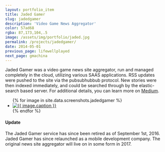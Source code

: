 ```yaml
---
layout: portfolio_item
title: Jaded Gamer
slug: jadedgamer
description: 'Video Game News Aggregator'
color: 57ad68
rgba: 87,173,104,.5
image: /assets/img/portfolio/jaded.jpg
permalink: /projects/jadedgamer/
date: 2014-05-01
previous_page: lifewellplayed
next_page: gmachina
---
```


Jaded Gamer was a video game news site aggregator, run and managed completely in the cloud, utilizing various SAAS applications. RSS updates were pushed to the site via the pubsubhubbub protocol. New stories were then indexed immediately, and could be searched through by the elastic-search based server. For additional details, you can learn more on [Medium](https://medium.com/@underlost/building-jaded-gamer-e08c6532b56d#.ew1sszjq9).


<ul class="list-inline clearfix">
{% for image in site.data.screenshots.jadedgamer %}
<li class="col-xs-2">
<a href="{{image.url}}" class="thumbnail lightbox">
  <img class="img-rounded" src="{{image.thumb}}" alt="{{ image.caption }}">
</a>
</li>
{% endfor %}
</ul>

#### Update
The Jaded Gamer service has since been retired as of September 1st, 2016. Jaded Gamer has since relaunched as a mobile development company. The original news site aggregator will live on in some form in 2017.
